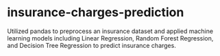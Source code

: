 # insurance-charges-prediction
Utilized pandas to preprocess an insurance dataset and applied machine learning models including Linear Regression, Random Forest Regression, and Decision Tree Regression to predict insurance charges.

